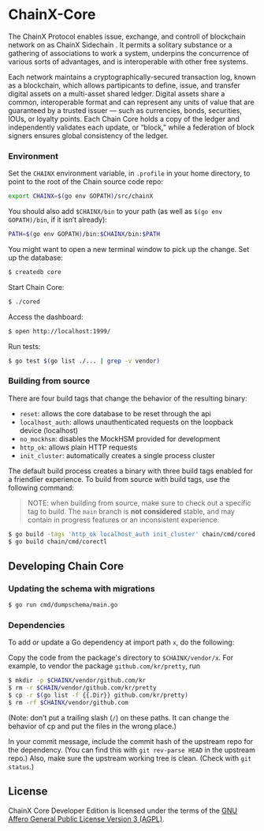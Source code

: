 # ChainX-Core
The ChainX Protocol enables  issue, exchange, and controll of blockchain network on as ChainX Sidechain . It permits a solitary substance or a gathering of associations to work a system, underpins the concurrence of various sorts of advantages, and is interoperable with other free systems.

Each network maintains a cryptographically-secured transaction log, known as a blockchain, which allows partipicants to define, issue, and transfer digital assets on a multi-asset shared ledger. Digital assets share a common, interoperable format and can represent any units of value that are guaranteed by a trusted issuer — such as currencies, bonds, securities, IOUs, or loyalty points. Each Chain Core holds a copy of the ledger and independently validates each update, or “block,” while a federation of block signers ensures global consistency of the ledger.

### Environment

Set the `CHAINX` environment variable, in `.profile` in your home
directory, to point to the root of the Chain source code repo:

```sh
export CHAINX=$(go env GOPATH)/src/chainX
```

You should also add `$CHAINX/bin` to your path (as well as
`$(go env GOPATH)/bin`, if it isn’t already):

```sh
PATH=$(go env GOPATH)/bin:$CHAINX/bin:$PATH
```

You might want to open a new terminal window to pick up the change.
Set up the database:

```sh
$ createdb core
```

Start Chain Core:

```sh
$ ./cored
```

Access the dashboard:

```sh
$ open http://localhost:1999/
```

Run tests:

```sh
$ go test $(go list ./... | grep -v vendor)
```

### Building from source

There are four build tags that change the behavior of the resulting binary:
  - `reset`: allows the core database to be reset through the api
  - `localhost_auth`: allows unauthenticated requests on the loopback device (localhost)
  - `no_mockhsm`: disables the MockHSM provided for development
  - `http_ok`: allows plain HTTP requests
  - `init_cluster`: automatically creates a single process cluster

The default build process creates a binary with three build tags enabled for a
friendlier experience. To build from source with build tags, use the following
command:

> NOTE: when building from source, make sure to check out a specific
tag to build. The `main` branch is __not considered__ stable, and may
contain in progress features or an inconsistent experience.

```sh
$ go build -tags 'http_ok localhost_auth init_cluster' chain/cmd/cored
$ go build chain/cmd/corectl
```

## Developing Chain Core

### Updating the schema with migrations

```sh
$ go run cmd/dumpschema/main.go
```

### Dependencies

To add or update a Go dependency at import path `x`, do the following:

Copy the code from the package's directory
to `$CHAINX/vendor/x`. For example, to vendor the package
`github.com/kr/pretty`, run

```sh
$ mkdir -p $CHAINX/vendor/github.com/kr
$ rm -r $CHAIN/vendor/github.com/kr/pretty
$ cp -r $(go list -f {{.Dir}} github.com/kr/pretty) 
$ rm -rf $CHAINX/vendor/github.com
```

(Note: don’t put a trailing slash (`/`) on these paths.
It can change the behavior of cp and put the files
in the wrong place.)

In your commit message, include the commit hash of the upstream repo
for the dependency. (You can find this with `git rev-parse HEAD` in
the upstream repo.) Also, make sure the upstream working tree is clean.
(Check with `git status`.)

## License

ChainX Core Developer Edition is licensed under the terms of the [GNU
Affero General Public License Version 3 (AGPL)](LICENSE).
